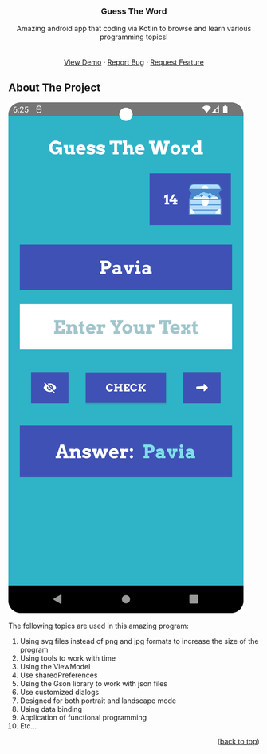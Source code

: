<div align="center">


  <h3 align="center">Guess The Word</h3>

  <p align="center">
    Amazing android app that coding via Kotlin to browse and learn various programming topics!
    <br />
    <br />
    <br />
    <a href="https://github.com/mralirezasoheili/guess-the-word/blob/master/art/app.png">View Demo</a>
    ·
    <a href="https://github.com/mralirezasoheili/guess-the-word/issues/new?labels=bug&template=bug-report---.md">Report Bug</a>
    ·
    <a href="https://github.com/mralirezasoheili/guess-the-word/issues/new?labels=enhancement&template=feature-request---.md">Request Feature</a>
  </p>
</div>



<!-- ABOUT THE PROJECT -->
## About The Project

<img src="https://github.com/mralirezasoheili/guess-the-word/blob/master/art/app.png" alt="screen shot from the application" />

The following topics are used in this amazing program:
1. Using svg files instead of png and jpg formats to increase the size of the program
2. Using tools to work with time
3. Using the ViewModel
4. Use sharedPreferences
5. Using the Gson library to work with json files
6. Use customized dialogs
7. Designed for both portrait and landscape mode
8. Using data binding
9. Application of functional programming
10. Etc...


<p align="right">(<a href="#readme-top">back to top</a>)</p>
